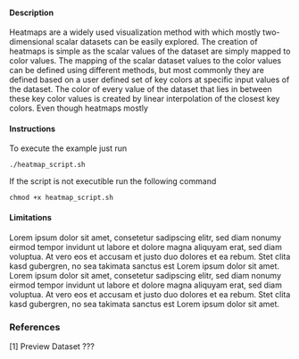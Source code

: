 #### Description ####
Heatmaps are a widely used visualization method with which mostly two-dimensional scalar datasets can be easily explored.
The creation of heatmaps is simple as the scalar values of the dataset are simply mapped to color values.
The mapping of the scalar dataset values to the color values can be defined using different methods, but most commonly they are defined based on a user defined set of key colors at specific input values of the dataset.
The color of every value of the dataset that lies in between these key color values is created by linear interpolation of the closest key colors.
Even though heatmaps mostly 

#### Instructions ####
To execute the example just run

```
./heatmap_script.sh
```

If the script is not executible run the following command

```
chmod +x heatmap_script.sh
```

#### Limitations ####
Lorem ipsum dolor sit amet, consetetur sadipscing elitr, sed diam nonumy eirmod tempor invidunt ut labore et dolore magna aliquyam erat, sed diam voluptua. At vero eos et accusam et justo duo dolores et ea rebum. Stet clita kasd gubergren, no sea takimata sanctus est Lorem ipsum dolor sit amet. Lorem ipsum dolor sit amet, consetetur sadipscing elitr, sed diam nonumy eirmod tempor invidunt ut labore et dolore magna aliquyam erat, sed diam voluptua. At vero eos et accusam et justo duo dolores et ea rebum. Stet clita kasd gubergren, no sea takimata sanctus est Lorem ipsum dolor sit amet.

### References ###
<span id="" class="ms-2 visualization-reference">[1]</span> Preview Dataset ???